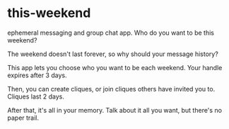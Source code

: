 # this-weekend
ephemeral messaging and group chat app. Who do you want to be this weekend?

The weekend doesn't last forever, so why should your message history?

This app lets you choose who you want to be each weekend. Your handle expires after 3 days.

Then, you can create cliques, or join cliques others have invited you to. Cliques last 2 days.

After that, it's all in your memory. Talk about it all you want, but there's no paper trail.
